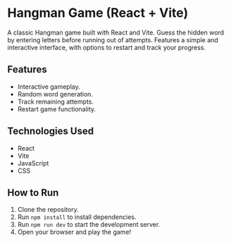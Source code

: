 # Hangman Game (React + Vite)

A classic Hangman game built with React and Vite. Guess the hidden word by entering letters before running out of attempts. Features a simple and interactive interface, with options to restart and track your progress.

## Features
- Interactive gameplay.
- Random word generation.
- Track remaining attempts.
- Restart game functionality.

## Technologies Used
- React
- Vite
- JavaScript
- CSS

## How to Run
1. Clone the repository.
2. Run `npm install` to install dependencies.
3. Run `npm run dev` to start the development server.
4. Open your browser and play the game!

<!-- ## Live Demo -->
<!-- [Link to live demo (if deployed)] -->

<!-- ## Screenshots -->
<!-- [Screenshot of the game] -->
